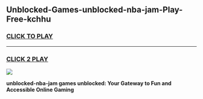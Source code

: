 
## Unblocked-Games-unblocked-nba-jam-Play-Free-kchhu
<h3>
<a href="https://premium76.site?title=unblocked-nba-jam&ref=20M">CLICK TO PLAY</a></h3>
<hr>

<h3>
<a href="https://premium76.site?title=unblocked-nba-jam&ref=20M">CLICK 2 PLAY</a>
  
</h3>

<a href="https://premium76.site?title=unblocked-nba-jam&ref=19M"><img src="https://clearcache.store/games.png"></a>


**unblocked-nba-jam games unblocked: Your Gateway to Fun and Accessible Online Gaming**
